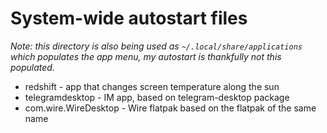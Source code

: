 # System-wide autostart files

_Note: this directory is also being used as `~/.local/share/applications`
which populates the app menu, my autostart is thankfully not this
populated._

- redshift - app that changes screen temperature along the sun
- telegramdesktop - IM app, based on telegram-desktop package
- com.wire.WireDesktop - Wire flatpak based on the flatpak of the same name
